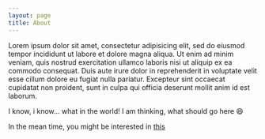 ```yaml
---
layout: page
title: About
---
```


Lorem ipsum dolor sit amet, consectetur adipisicing elit, sed do eiusmod tempor incididunt ut labore et dolore magna aliqua. Ut enim ad minim veniam, quis nostrud exercitation ullamco laboris nisi ut aliquip ex ea commodo consequat. Duis aute irure dolor in reprehenderit in voluptate velit esse cillum dolore eu fugiat nulla pariatur. Excepteur sint occaecat cupidatat non proident, sunt in culpa qui officia deserunt mollit anim id est laborum.

I know, i know... what in the world! I am thinking, what should go here :smile:

In the mean time, you might be interested in [this][1]

[1]: http://jeremyrajan.com/docs/resume.pdf